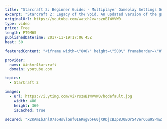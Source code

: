 ```yaml
---
title: "Starcraft 2: Beginner Guides - Multiplayer Gameplay Settings Guide and Recommendations (Updated)"
excerpt: "Starcraft 2: Legacy of the Void. An updated version of the gameplay/controls and region settings guide for Legacy of the Void, going over the changes and reiterating my recommended settings, as well as the settings I use as a Grandmaster player.  Thanks for watching and hope you enjoy!  I am a Grandmasters"
originalUrl: https://youtube.com/watch?v=rsznBIWVVW0
type: video
price: Free
length: PT9M6S
publishedDateTime: 2017-11-19T17:06:45Z
heat: 50

featuredContent: "<iframe width=\"800\" height=\"500\" frameborder=\"0\" src=\"https://www.youtube.com/embed/rsznBIWVVW0\" allow=\"accelerometer; autoplay; encrypted-media; gyroscope; picture-in-picture\" allowfullscreen></iframe>"

provider:
  name: WinterStarcraft
  domain: youtube.com

topics:
  - StarCraft 2

images:
  - url: https://i.ytimg.com/vi/rsznBIWVVW0/hqdefault.jpg
    width: 480
    height: 360
    isCached: true

secured: "x2KAmIbJnl07s6HsvlGnf0I6Kng8bF60jXRDjcBZp8J0BQrS4VerCGu9SPmw5c6REjXVyo2qf8JnE7+Rz4CHubG6a/vmO9zL82M4zO0PJ29T26qsCkeWOouHSk2pVcZ5Qzeb1vv56fyCELmr7bhaVCwkpwK3m4BnTbn9XKni6gxZqRcdI69R2pznMI3Eh+tJHlRvZHcAtE8O57FwleIX3vTDJk6l7UC6W9ibU+uE+nTQ5kYqYNTK4OBXd8FZdfMvUK8OE3+SB9+pEXV+HCJL6ixpEJny+/UXo3ZFqtD7sJ3C69D+7Y7PLtj8RlyFoCOA3wVSPf6Cu3oJCQTDRDhJr8+DjV7FaC8SCggdlC268StonjKAKP4GUk7x5rn15rd7nBC6MWP/h1vFF8f0vFewBSF9Nj3Shkz9PcUV5NI4JrY=;6dzmtWubvKaUaneNTYmNRA=="
---
```


